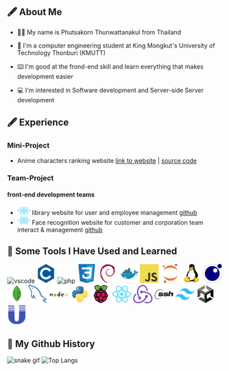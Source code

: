 
## 🖋️  About Me 
-  🧑‍💻 My name is Phutsakorn Thunwattanakul from Thailand</p>
-  🏫 I'm a computer engineering student at King Mongkut's University of Technology Thonburi (KMUTT)</p>
-  ⌨️ I'm good at the frond-end skill and learn everything that makes development easier </p>
-  💻 I'm interested in Software development and Server-side Server development</p>

## 🖋️ Experience 
###    Mini-Project
- Anime characters ranking website     [link to website](https://rankyourwaifu.vercel.app/) | [source code](https://github.com/cinnamonjs/rankyourwaifu)
###    Team-Project
#### front-end development teams 
- <img src="https://github.com/devicons/devicon/blob/v2.15.1/icons/react/react-original.svg" alt="react" width="30" height="20"/> library website for user and employee management   [github](https://github.com/PPHamster/kmutt-library)
- <img src="https://github.com/devicons/devicon/blob/v2.15.1/icons/react/react-original.svg" alt="react" width="30" height="20"/> Face recognition website for customer and corporation team interact & management  [github](https://github.com/PPHamster/kmutt-library)
  
  

## 🚀 Some Tools I Have Used and Learned
<p align="left">
<img src="https://cdn.jsdelivr.net/gh/devicons/devicon/icons/vscode/vscode-original.svg" alt="vscode" width="45" height="45"/>
<img src="https://github.com/devicons/devicon/blob/v2.15.1/icons/c/c-plain.svg" alt="c" width="45" height="45"/>
<img src="https://cdn.jsdelivr.net/gh/devicons/devicon/icons/php/php-original.svg" alt="php" width="45" height="45"/>
<img src="https://github.com/devicons/devicon/blob/v2.15.1/icons/css3/css3-original.svg" alt="c" width="45" height="45"/>
<img src="https://github.com/devicons/devicon/blob/v2.15.1/icons/debian/debian-original.svg" alt="debian" width="45" height="45"/>
<img src="https://github.com/devicons/devicon/blob/v2.15.1/icons/docker/docker-original.svg" alt="docker" width="45" height="45"/>
<img src="https://github.com/devicons/devicon/blob/v2.15.1/icons/javascript/javascript-original.svg" alt="javascript" width="45" height="45"/>
<img src="https://github.com/devicons/devicon/blob/v2.15.1/icons/jupyter/jupyter-original.svg" alt="jupyter" width="45" height="45"/>
<img src="https://github.com/devicons/devicon/blob/v2.15.1/icons/linux/linux-original.svg" alt="linux" width="45" height="45"/>
<img src="https://github.com/devicons/devicon/blob/v2.15.1/icons/lua/lua-original.svg" alt="lua" width="45" height="45"/>
<img src="https://github.com/devicons/devicon/blob/v2.15.1/icons/mongodb/mongodb-original.svg" alt="mongodb" width="45" height="45"/>
<img src="https://github.com/devicons/devicon/blob/v2.15.1/icons/mysql/mysql-original.svg" alt="mysql" width="45" height="45"/>
<img src="https://github.com/devicons/devicon/blob/v2.15.1/icons/nodejs/nodejs-original-wordmark.svg" alt="nodejs" width="45" height="45"/>
<img src="https://github.com/devicons/devicon/blob/v2.15.1/icons/python/python-original.svg" alt="python" width="45" height="45"/>
<img src="https://github.com/devicons/devicon/blob/v2.15.1/icons/raspberrypi/raspberrypi-original.svg" alt="raspberrypi" width="45" height="45"/>
<img src="https://github.com/devicons/devicon/blob/v2.15.1/icons/react/react-original.svg" alt="react" width="45" height="45"/>
<img src="https://github.com/devicons/devicon/blob/v2.15.1/icons/redux/redux-original.svg" alt="redux" width="45" height="45"/>
<img src="https://github.com/devicons/devicon/blob/v2.15.1/icons/ssh/ssh-original-wordmark.svg" alt="ssh" width="45" height="45"/>
<img src="https://github.com/devicons/devicon/blob/v2.15.1/icons/tailwindcss/tailwindcss-plain.svg" alt="tailwindcss" width="45" height="45"/>
<img src="https://github.com/devicons/devicon/blob/v2.15.1/icons/unity/unity-original.svg" alt="unity" width="45" height="45"/>
<img src="https://github.com/devicons/devicon/blob/v2.15.1/icons/unix/unix-original.svg" alt="unix" width="45" height="45"/>
</p>

## 📑  My Github History

![snake gif](https://github.com/cinnamonjs/cinnamonjs/blob/output/github-contribution-grid-snake.gif)
![Top Langs](https://github-readme-stats.vercel.app/api/top-langs/?username=anuraghazra&hide_progress=true&theme=material-palenight)


